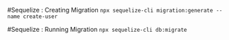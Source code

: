 #Sequelize : Creating Migration
```npx sequelize-cli migration:generate --name create-user```

#Sequelize : Running Migration
```npx sequelize-cli db:migrate```